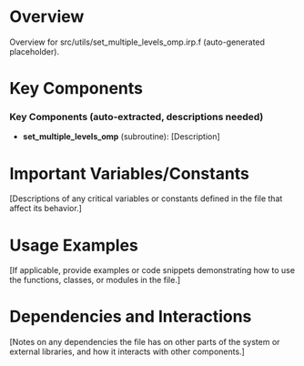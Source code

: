 # Overview

Overview for src/utils/set_multiple_levels_omp.irp.f (auto-generated placeholder).

# Key Components

### Key Components (auto-extracted, descriptions needed)
- **set_multiple_levels_omp** (subroutine): [Description]

# Important Variables/Constants

[Descriptions of any critical variables or constants defined in the file that affect its behavior.]

# Usage Examples

[If applicable, provide examples or code snippets demonstrating how to use the functions, classes, or modules in the file.]

# Dependencies and Interactions

[Notes on any dependencies the file has on other parts of the system or external libraries, and how it interacts with other components.]
